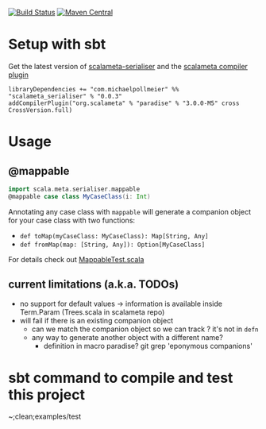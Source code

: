 [![Build Status](https://secure.travis-ci.org/mpollmeier/scalameta-serialiser.png?branch=master)](http://travis-ci.org/mpollmeier/scalameta-serialiser)
[![Maven Central](https://maven-badges.herokuapp.com/maven-central/com.michaelpollmeier/scalameta_serialiser_2.11/badge.svg)](https://maven-badges.herokuapp.com/maven-central/com.michaelpollmeier/scalameta_serialiser_2.11)

# Setup with sbt
Get the latest version of [scalameta-serialiser](https://maven-badges.herokuapp.com/maven-central/com.michaelpollmeier/scalameta_serialiser_2.11) and the [scalameta compiler plugin](https://maven-badges.herokuapp.com/maven-central/org.scalameta/paradise_2.11.8)

```
libraryDependencies += "com.michaelpollmeier" %% "scalameta_serialiser" % "0.0.3"
addCompilerPlugin("org.scalameta" % "paradise" % "3.0.0-M5" cross CrossVersion.full)
```

# Usage

## @mappable

```scala
import scala.meta.serialiser.mappable
@mappable case class MyCaseClass(i: Int)
```

Annotating any case class with `mappable` will generate a companion object for your case class with two functions: 
* `def toMap(myCaseClass: MyCaseClass): Map[String, Any]` 
* `def fromMap(map: [String, Any]): Option[MyCaseClass]`

For details check out [MappableTest.scala](blob/master/examples/src/test/scala/scala/meta/serialiser/SerialiserTest.scala)

## current limitations (a.k.a. TODOs)
* no support for default values -> information is available inside Term.Param (Trees.scala in scalameta repo)
* will fail if there is an existing companion object
  * can we match the companion object so we can track ? it's not in `defn`
  * any way to generate another object with a different name?
    * definition in macro paradise?
      git grep 'eponymous companions'

# sbt command to compile and test this project
~;clean;examples/test
